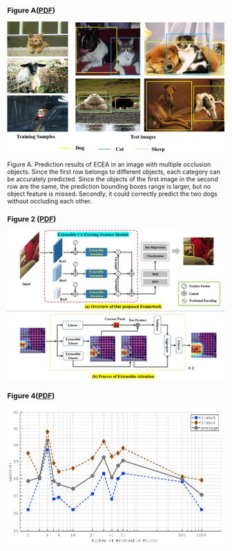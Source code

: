 ### Figure A([PDF](./FigureA.pdf))

![image-20230704092425451](assets/FigureA.png)

Figure A. Prediction results of ECEA in an image with multiple occlusion objects. Since the first row belongs to different objects, each category can be accurately predicted. Since the objects of the first image in the second row are the same, the prediction bounding boxes range is larger, but no object feature is missed. Secondly, it could correctly predict the two dogs without occluding each other.



### Figure 2 ([PDF](./Figure2.pdf))

![Figure2](assets/Figure2.jpg)

### Figure 4([PDF](Figure4.pdf))

![Figure4](assets/Figure4.png)
